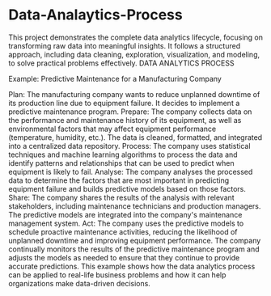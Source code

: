 # Data-Analaytics-Process
This project demonstrates the complete data analytics lifecycle, focusing on transforming raw data into meaningful insights. It follows a structured approach, including data cleaning, exploration, visualization, and modeling, to solve practical problems effectively.
DATA ANALYTICS PROCESS

Example: Predictive Maintenance for a Manufacturing Company

Plan: The manufacturing company wants to reduce unplanned downtime of its production line due to equipment failure. It decides to implement a predictive maintenance program.
Prepare: The company collects data on the performance and maintenance history of its equipment, as well as environmental factors that may affect equipment performance (temperature, humidity, etc.). The data is cleaned, formatted, and integrated into a centralized data repository.
Process: The company uses statistical techniques and machine learning algorithms to process the data and identify patterns and relationships that can be used to predict when equipment is likely to fail.
Analyse: The company analyses the processed data to determine the factors that are most important in predicting equipment failure and builds predictive models based on those factors.
Share: The company shares the results of the analysis with relevant stakeholders, including maintenance technicians and production managers. The predictive models are integrated into the company's maintenance management system.
Act: The company uses the predictive models to schedule proactive maintenance activities, reducing the likelihood of unplanned downtime and improving equipment performance. The company continually monitors the results of the predictive maintenance program and adjusts the models as needed to ensure that they continue to provide accurate predictions.
This example shows how the data analytics process can be applied to real-life business problems and how it can help organizations make data-driven decisions.

